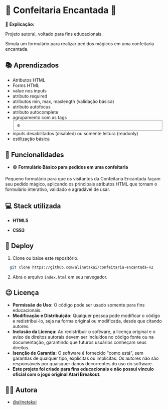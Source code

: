 
# 🍰 Confeitaria Encantada 🧁

📌 **Explicação:**

Projeto autoral, voltado para fins educacionais.

Simula um formulário para realizar pedidos mágicos em uma confeitaria encantada.
## 📚 Aprendizados

- Atributos HTML
- Forms HTML
- value nos inputs
- atributo required
- atributos min, max, maxlength (validação básica)
- atributo autofocus
- atributo autocomplete
- agrupamento com as tags <fieldset> e <legend>
- inputs desabilitados (disabled) ou somente leitura (readonly)
- estilização básica
## 🚨 Funcionalidades

- 🟢 **Formulário Básico para pedidos em uma confeitaria**  

Pequeno formulário para que os visitantes da Confeitaria Encantada façam seu pedido mágico, aplicando os principais atributos HTML que tornam o formulário interativo, validado e agradável de usar.




##  💻 Stack utilizada

- **HTML5**

- **CSS3**


##  🚀 Deploy

1. Clone ou baixe este repositório.

```bash
  git clone https://github.com/alinetakai/confeitaria-encantada-v2
```
2. Abra o arquivo `index.html` em seu navegador.



## 😉 Licença

- **Permissão de Uso:** O código pode ser usado somente para fins educacionais.
- **Modificação e Distribuição:** Qualquer pessoa pode modificar o código e redistribuí-lo, seja na forma original ou modificada, desde que citando autores.
- **Inclusão da Licença:** Ao redistribuir o software, a licença original e o aviso de direitos autorais devem ser incluídos no código fonte ou na documentação, garantindo que futuros usuários conheçam seus direitos.
- **Isenção de Garantia:** O software é fornecido "como está", sem garantias de qualquer tipo, explícitas ou implícitas. Os autores não são responsáveis por quaisquer danos decorrentes do uso do software.
- **Este projeto foi criado para fins educacionais e não possui vínculo oficial com o jogo original Atari Breakout.**


## 👩‍💻 Autora

- [@alinetakai](https://github.com/alinetakai)

